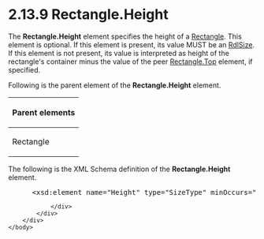 <html dir="LTR" xmlns:mshelp="http://msdn.microsoft.com/mshelp" xmlns:ddue="http://ddue.schemas.microsoft.com/authoring/2003/5" xmlns:xlink="http://www.w3.org/1999/xlink" xmlns:tool="http://www.microsoft.com/tooltip">
    <head>
        <meta http-equiv="Content-Type" content="text/html; CHARSET=utf-8"></meta>
        <meta name="save" content="history"></meta>
        <title>2.13.9 Rectangle.Height</title>
        <xml>
            <mshelp:toctitle title="2.13.9 Rectangle.Height"></mshelp:toctitle>
            <mshelp:rltitle title="[MS-RDL]: Rectangle.Height"></mshelp:rltitle>
            <mshelp:keyword index="A" term="030fe125-9381-47fd-b51a-9753fe4e2c6e"></mshelp:keyword>
            <mshelp:attr name="DCSext.ContentType" value="open specification"></mshelp:attr>
            <mshelp:attr name="AssetID" value="030fe125-9381-47fd-b51a-9753fe4e2c6e"></mshelp:attr>
            <mshelp:attr name="TopicType" value="kbRef"></mshelp:attr>
            <mshelp:attr name="DCSext.Title" value="[MS-RDL]: Rectangle.Height" />
        </xml>
    </head>
    <body>
        <div id="header">
            <h1 class="heading">2.13.9 Rectangle.Height</h1>
        </div>
        <div id="mainSection">
            <div id="mainBody">
                <div id="allHistory" class="saveHistory"></div>
                <div id="sectionSection0" class="section" name="collapseableSection">
                    

<p>The <b>Rectangle.Height</b> element specifies the height of
a <a href="e36a41ea-aeaf-45cc-969e-8ab1e380882c.htm">Rectangle</a>. This
element is optional. If this element is present, its value MUST be an <a href="b40c092e-4fe5-4f7b-a0bf-c98df1361c90.htm">RdlSize</a>. If this element
is not present, its value is interpreted as height of the rectangle's container
minus the value of the peer <a href="a298b49e-0fc5-489c-a39a-bae7a431053d.htm">Rectangle.Top</a>
element, if specified.</p>

<p>Following is the parent element of the <b>Rectangle.Height</b>
element. </p>

<table>
 <thead>
  <tr>
   <th>
   <p>Parent elements</p>
   </th>
  </tr>
 </thead>
 <tr>
  <td>
  <p>Rectangle</p>
  </td>
 </tr>
</table>

<p>The following is the XML Schema definition of the <b>Rectangle.Height</b>
element.</p>

<dl>
<dd>
<div><pre> &lt;xsd:element name=&quot;Height&quot; type=&quot;SizeType&quot; minOccurs=&quot;0&quot; /&gt;
</pre></div>
</dd></dl>


                </div>
            </div>
        </div>
    </body>
</html>